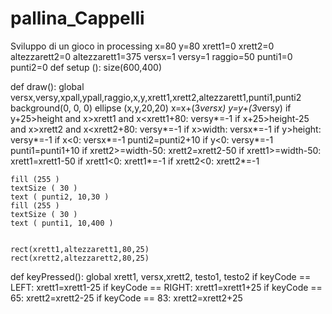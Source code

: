 # pallina_Cappelli
Sviluppo di un gioco in processing
x=80
y=80
xrett1=0
xrett2=0
altezzarett2=0
altezzarett1=375
versx=1
versy=1
raggio=50
punti1=0
punti2=0
def setup ():
     size(600,400)
     
def draw():
    global versx,versy,xpall,ypall,raggio,x,y,xrett1,xrett2,altezzarett1,punti1,punti2
    background(0, 0, 0)
    ellipse (x,y,20,20)
    x=x+(3*versx)
    y=y+(3*versy)
    if y+25>height and x>xrett1 and x<xrett1+80:
        versy*=-1
    if x+25>height-25 and  x>xrett2 and x<xrett2+80:
        versy*=-1
    if x>width:
        versx*=-1
    if y>height:
        versy*=-1
    if x<0:
        versx*=-1
        punti2=punti2+10
    if y<0:
        versy*=-1
        punti1=punti1+10
    if xrett2>=width-50:
        xrett2=xrett2-50
    if xrett1>=width-50:
        xrett1=xrett1-50
    if xrett1<0:
        xrett1*=-1
    if xrett2<0:
        xrett2*=-1

    fill (255 )
    textSize ( 30 )
    text ( punti2, 10,30 )
    fill (255 )
    textSize ( 30 )
    text ( punti1, 10,400 )
  
    
    rect(xrett1,altezzarett1,80,25)
    rect(xrett2,altezzarett2,80,25)

def keyPressed():
    global xrett1, versx,xrett2, testo1, testo2
    if keyCode == LEFT:
        xrett1=xrett1-25
    if keyCode == RIGHT:
        xrett1=xrett1+25
    if keyCode == 65:
        xrett2=xrett2-25
    if keyCode == 83:
        xrett2=xrett2+25
